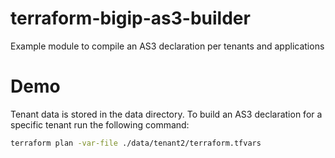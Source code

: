 # terraform-bigip-as3-builder
Example module to compile an AS3 declaration per tenants and applications

# Demo
Tenant data is stored in the data directory.  To build an AS3 declaration for a specific tenant run the following command:

```bash
terraform plan -var-file ./data/tenant2/terraform.tfvars
```